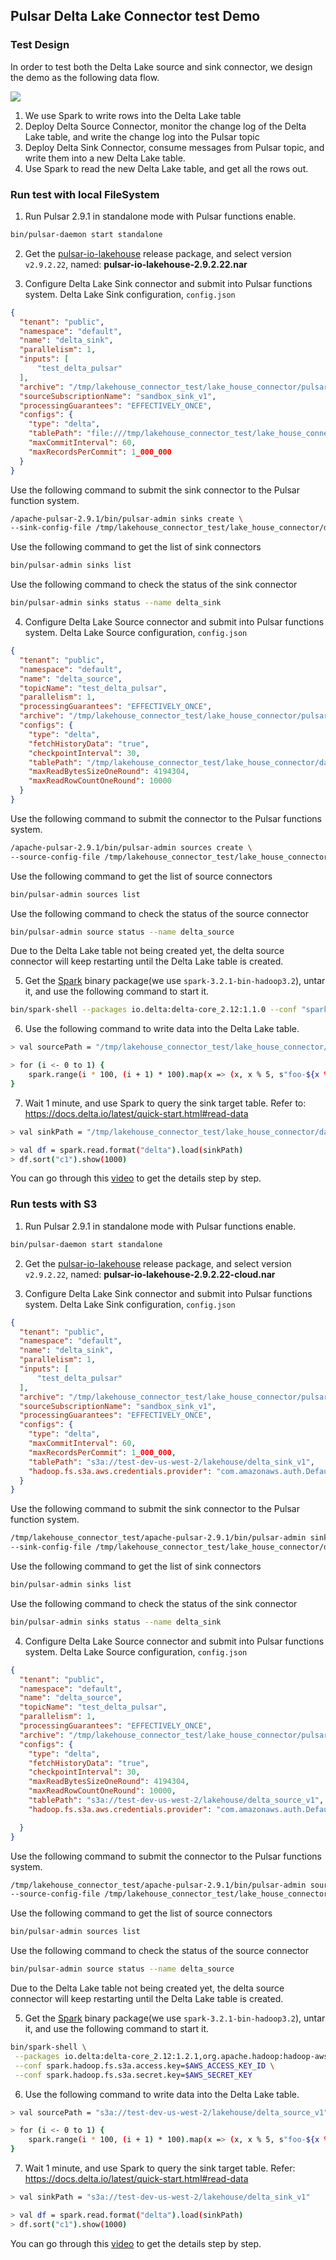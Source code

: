 ## Pulsar Delta Lake Connector test Demo

### Test Design
In order to test both the Delta Lake source and sink connector, we design the demo as the following data flow.

![](/docs/delta-lake-demo.png)

1. We use Spark to write rows into the Delta Lake table
2. Deploy Delta Source Connector, monitor the change log of the Delta Lake table, and write the change log into the Pulsar topic
3. Deploy Delta Sink Connector, consume messages from Pulsar topic, and write them into a new Delta Lake table.
4. Use Spark to read the new Delta Lake table, and get all the rows out.

### Run test with local FileSystem
1. Run Pulsar 2.9.1 in standalone mode with Pulsar functions enable.
```bash
bin/pulsar-daemon start standalone
```
2. Get the [pulsar-io-lakehouse](https://github.com/streamnative/pulsar-io-lakehouse/releases) release package, and select version `v2.9.2.22`, named: **pulsar-io-lakehouse-2.9.2.22.nar**

3. Configure Delta Lake Sink connector and submit into Pulsar functions system.
   Delta Lake Sink configuration, `config.json`
```json
{
  "tenant": "public",
  "namespace": "default",
  "name": "delta_sink",
  "parallelism": 1,
  "inputs": [
      "test_delta_pulsar"
  ],
  "archive": "/tmp/lakehouse_connector_test/lake_house_connector/pulsar-io-lakehouse-2.9.2.22.nar",
  "sourceSubscriptionName": "sandbox_sink_v1",
  "processingGuarantees": "EFFECTIVELY_ONCE",
  "configs": {
    "type": "delta",
    "tablePath": "file:///tmp/lakehouse_connector_test/lake_house_connector/data/test_sink_v1",
    "maxCommitInterval": 60,
    "maxRecordsPerCommit": 1_000_000
  }
}
```
Use the following command to submit the sink connector to the Pulsar function system.
```bash
/apache-pulsar-2.9.1/bin/pulsar-admin sinks create \
--sink-config-file /tmp/lakehouse_connector_test/lake_house_connector/delta_sink/config.json \
```
Use the following command to get the list of sink connectors
```bash
bin/pulsar-admin sinks list
```
Use the following command to check the status of the sink connector
```bash
bin/pulsar-admin sinks status --name delta_sink
```

4. Configure Delta Lake Source connector and submit into Pulsar functions system.
   Delta Lake Source configuration, `config.json`
```json
{
  "tenant": "public",
  "namespace": "default",
  "name": "delta_source",
  "topicName": "test_delta_pulsar",
  "parallelism": 1,
  "processingGuarantees": "EFFECTIVELY_ONCE",
  "archive": "/tmp/lakehouse_connector_test/lake_house_connector/pulsar-io-lakehouse-2.9.2.22.nar",
  "configs": {
    "type": "delta",
    "fetchHistoryData": "true",
    "checkpointInterval": 30,
    "tablePath": "/tmp/lakehouse_connector_test/lake_house_connector/data/test_source_v1",
    "maxReadBytesSizeOneRound": 4194304,
    "maxReadRowCountOneRound": 10000
  }
}
```
Use the following command to submit the connector to the Pulsar functions system.
```bash
/apache-pulsar-2.9.1/bin/pulsar-admin sources create \
--source-config-file /tmp/lakehouse_connector_test/lake_house_connector/delta_source/config.json
```
Use the following command to get the list of source connectors
```bash
bin/pulsar-admin sources list
```
Use the following command to check the status of the source connector
```bash
bin/pulsar-admin source status --name delta_source
```
Due to the Delta Lake table not being created yet, the delta source connector will keep restarting until the Delta Lake table is created.

5. Get the [Spark](https://spark.apache.org/downloads.html) binary package(we use `spark-3.2.1-bin-hadoop3.2`), untar it, and use the following command to start it.
```bash
bin/spark-shell --packages io.delta:delta-core_2.12:1.1.0 --conf "spark.sql.extensions=io.delta.sql.DeltaSparkSessionExtension" --conf "spark.sql.catalog.spark_catalog=org.apache.spark.sql.delta.catalog.DeltaCatalog"
```

6. Use the following command to write data into the Delta Lake table.
```bash
> val sourcePath = "/tmp/lakehouse_connector_test/lake_house_connector/data/test_source_v1"

> for (i <- 0 to 1) {
    spark.range(i * 100, (i + 1) * 100).map(x => (x, x % 5, s"foo-${x % 2}")).toDF("c1", "c2", "c3").write.mode("append").format("delta").save(sourcePath)
}
```

7. Wait 1 minute, and use Spark to query the sink target table. Refer to: https://docs.delta.io/latest/quick-start.html#read-data
```bash
> val sinkPath = "/tmp/lakehouse_connector_test/lake_house_connector/data/test_sink_v1"

> val df = spark.read.format("delta").load(sinkPath)
> df.sort("c1").show(1000)
```

You can go through this [video](https://drive.google.com/file/d/1SRw5Op-qyI7bLTrm39KYnb4kJuddwgzw/view?usp=sharing) to get the details step by step.


### Run tests with S3
1. Run Pulsar 2.9.1 in standalone mode with Pulsar functions enable.
```bash
bin/pulsar-daemon start standalone
```
2. Get the [pulsar-io-lakehouse](https://github.com/streamnative/pulsar-io-lakehouse/releases) release package, and select version `v2.9.2.22`, named: **pulsar-io-lakehouse-2.9.2.22-cloud.nar**

3. Configure Delta Lake Sink connector and submit into Pulsar functions system.
   Delta Lake Sink configuration, `config.json`
```json
{
  "tenant": "public",
  "namespace": "default",
  "name": "delta_sink",
  "parallelism": 1,
  "inputs": [
      "test_delta_pulsar"
  ],
  "archive": "/tmp/lakehouse_connector_test/lake_house_connector/pulsar-io-lakehouse-2.9.2.22-cloud.nar",
  "sourceSubscriptionName": "sandbox_sink_v1",
  "processingGuarantees": "EFFECTIVELY_ONCE",
  "configs": {
    "type": "delta",
    "maxCommitInterval": 60,
    "maxRecordsPerCommit": 1_000_000,
    "tablePath": "s3a://test-dev-us-west-2/lakehouse/delta_sink_v1",
    "hadoop.fs.s3a.aws.credentials.provider": "com.amazonaws.auth.DefaultAWSCredentialsProviderChain"
  }
}
```
Use the following command to submit the sink connector to the Pulsar function system.
```bash
/tmp/lakehouse_connector_test/apache-pulsar-2.9.1/bin/pulsar-admin sinks create \
--sink-config-file /tmp/lakehouse_connector_test/lake_house_connector/delta_sink/config.json \
```
Use the following command to get the list of sink connectors
```bash
bin/pulsar-admin sinks list
```
Use the following command to check the status of the sink connector
```bash
bin/pulsar-admin sinks status --name delta_sink
```

4. Configure Delta Lake Source connector and submit into Pulsar functions system.
   Delta Lake Source configuration, `config.json`
```json
{
  "tenant": "public",
  "namespace": "default",
  "name": "delta_source",
  "topicName": "test_delta_pulsar",
  "parallelism": 1,
  "processingGuarantees": "EFFECTIVELY_ONCE",
  "archive": "/tmp/lakehouse_connector_test/lake_house_connector/pulsar-io-lakehouse-2.9.2.22.nar",
  "configs": {
    "type": "delta",
    "fetchHistoryData": "true",
    "checkpointInterval": 30,
    "maxReadBytesSizeOneRound": 4194304,
    "maxReadRowCountOneRound": 10000,
    "tablePath": "s3a://test-dev-us-west-2/lakehouse/delta_source_v1",
    "hadoop.fs.s3a.aws.credentials.provider": "com.amazonaws.auth.DefaultAWSCredentialsProviderChain"

  }
}
```
Use the following command to submit the connector to the Pulsar functions system.
```bash
/tmp/lakehouse_connector_test/apache-pulsar-2.9.1/bin/pulsar-admin sources create \
--source-config-file /tmp/lakehouse_connector_test/lake_house_connector/delta_source/config.json
```
Use the following command to get the list of source connectors
```bash
bin/pulsar-admin sources list
```
Use the following command to check the status of the source connector
```bash
bin/pulsar-admin source status --name delta_source
```
Due to the Delta Lake table not being created yet, the delta source connector will keep restarting until the Delta Lake table is created.

5. Get the [Spark](https://spark.apache.org/downloads.html) binary package(we use `spark-3.2.1-bin-hadoop3.2`), untar it, and use the following command to start it.
```bash
bin/spark-shell \
 --packages io.delta:delta-core_2.12:1.2.1,org.apache.hadoop:hadoop-aws:3.3.1 \
 --conf spark.hadoop.fs.s3a.access.key=$AWS_ACCESS_KEY_ID \
 --conf spark.hadoop.fs.s3a.secret.key=$AWS_SECRET_KEY
```

6. Use the following command to write data into the Delta Lake table.
```bash
> val sourcePath = "s3a://test-dev-us-west-2/lakehouse/delta_source_v1"

> for (i <- 0 to 1) {
    spark.range(i * 100, (i + 1) * 100).map(x => (x, x % 5, s"foo-${x % 2}")).toDF("c1", "c2", "c3").write.mode("append").format("delta").save(sourcePath)
}
```

7. Wait 1 minute, and use Spark to query the sink target table. Refer: https://docs.delta.io/latest/quick-start.html#read-data
```bash
> val sinkPath = "s3a://test-dev-us-west-2/lakehouse/delta_sink_v1"

> val df = spark.read.format("delta").load(sinkPath)
> df.sort("c1").show(1000)
```

You can go through this [video](https://drive.google.com/file/d/1pilIZgprEjzSt6QzvgD_7uXNp9fXkD8U/view?usp=sharing) to get the details step by step.

